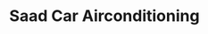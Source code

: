 ---
title: "Saad Car Airconditioning"
url: /karachi/saad-car-airconditioning/
shop: Autowerkstatt
---